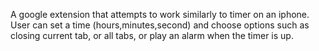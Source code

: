 A google extension that attempts to work similarly to timer on an iphone. User can set a time (hours,minutes,second) and choose options such as closing current tab, or all tabs, or play an alarm when the timer is up.